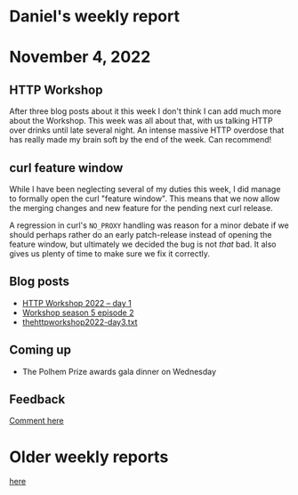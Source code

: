 # Daniel's weekly report

# November 4, 2022

## HTTP Workshop

After three blog posts about it this week I don't think I can add much more
about the Workshop. This week was all about that, with us talking HTTP over
drinks until late several night. An intense massive HTTP overdose that has
really made my brain soft by the end of the week. Can recommend!

## curl feature window

While I have been neglecting several of my duties this week, I did manage to
formally open the curl "feature window". This means that we now allow the
merging changes and new feature for the pending next curl release.

A regression in curl's `NO_PROXY` handling was reason for a minor debate if we
should perhaps rather do an early patch-release instead of opening the feature
window, but ultimately we decided the bug is not *that* bad. It also gives us
plenty of time to make sure we fix it correctly.

## Blog posts

- [HTTP Workshop 2022 – day 1](https://daniel.haxx.se/blog/2022/11/02/http-workshop-2022-day-1/)
- [Workshop season 5 episode 2](https://daniel.haxx.se/blog/2022/11/03/workshop-season-5-episode-2/)
- [thehttpworkshop2022-day3.txt](https://daniel.haxx.se/blog/2022/11/03/thehttpworkshop2022-day3-txt/)

## Coming up

- The Polhem Prize awards gala dinner on Wednesday

## Feedback

[Comment here](https://github.com/bagder/log/discussions)

# Older weekly reports

[here](all.md)
